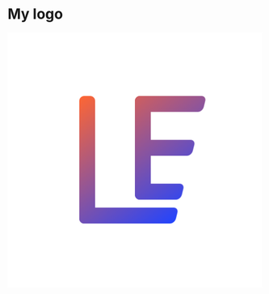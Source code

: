 # My logo
![Logo](https://raw.githubusercontent.com/linusemrch2618/logo/main/com.linusemrch2618.logo-transparent.svg)

